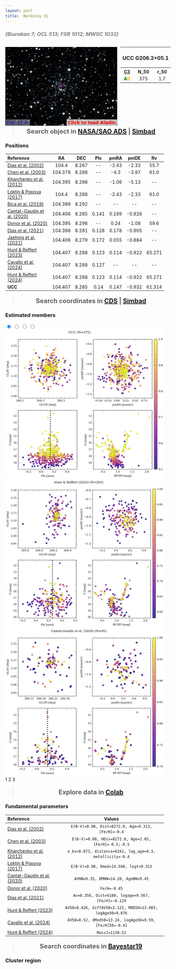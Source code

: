 ```yaml
---
layout: post
title:  Berkeley 31
---
```

<h3><span style="color: #808080;"><i>(Biurakan 7; OCL 513; FSR 1012; MWSC 1032)</i></span></h3><div style="display: flex; justify-content: space-between; width:720px;height:250px">
<div style="text-align: center;">

<!-- Static image + data attributes for FOV and target -->
<img id="aladin_img"
     data-umami-event="aladin_load"
     src="https://raw.githubusercontent.com/ucc23/Q3P/main/plots/aladin/berkeley31.webp"
     alt="Click to load Aladin Lite" 
     style="width:355px;height:250px; cursor: pointer;"
     data-fov="0.057" 
     data-target="104.407 8.285"/>
<!-- Div to contain Aladin Lite viewer -->
<div id="aladin-lite-div" style="width:355px;height:250px;display:none;"></div>
<!-- Aladin Lite script (will be loaded after the image is clicked) -->
<script src="{{ site.baseurl }}/scripts/aladin_load.js"></script>

</div>
<!-- Left block -->

<table style="width:355px;height:250px;">
  <!-- Row 1 (title) -->
  <tr>
    <td colspan="5"><h3>UCC G206.2+05.1</h3></td>
  </tr>
  <!-- Row 2 -->
  <tr>
    <th style="text-align: center;"><a href="https://ucc.ar/faq#what-is-the-c3-parameter" title="Combined class">C3</a></th>
    <th style="text-align: center;"><div title="Stars with membership probability >50%">N_50</div></th>
    <th style="text-align: center;"><div title="Radius that contains half the members [arcmin]">r_50</div></th>
  </tr>
  <!-- Row 3 -->
  <tr>
    <td style="text-align: center;"><span style="color: green; font-weight: bold;">A</span><span style="color: #FFC300; font-weight: bold;">B</span></td>
    <td style="text-align: center;">375</td>
    <td style="text-align: center;">1.7</td>
  </tr>
</table>
</div>

> <p style="text-align:center; font-weight: bold; font-size:20px">Search object in <a data-umami-event="nasa_search" href="https://ui.adsabs.harvard.edu/search/q=%20collection%3Aastronomy%20body%3A%22Berkeley%2031%22&sort=date%20desc%2C%20bibcode%20desc&p_=0" target="_blank">NASA/SAO ADS</a> | <a data-umami-event="simbad_search" href="https://simbad.cds.unistra.fr/simbad/sim-id-refs?Ident=berkeley31" target="_blank">Simbad</a></p>


### Positions

| Reference    | RA    | DEC   | Plx  | pmRA  | pmDE   |  Rv  |
| :---         | :---: | :---: | :---: | :---: | :---: | :---: |
|[Dias et al. (2002)](https://ui.adsabs.harvard.edu/abs/2002A%26A...389..871D) | 104.4 | 8.267 | -- | -2.43 | -2.33 | 55.7 |
|[Chen et al. (2003)](https://ui.adsabs.harvard.edu/abs/2003AJ....125.1397C) | 104.378 | 8.288 | -- | -4.3 | -3.97 | 61.0 |
|[Kharchenko et al. (2012)](https://ui.adsabs.harvard.edu/abs/2012A%26A...543A.156K) | 104.395 | 8.298 | -- | -1.06 | -5.13 | -- |
|[Loktin & Popova (2017)](https://ui.adsabs.harvard.edu/abs/2017AstBu..72..257L) | 104.4 | 8.268 | -- | -2.43 | -2.33 | 61.0 |
|[Bica et al. (2019)](https://ui.adsabs.harvard.edu/abs/2019AJ....157...12B) | 104.399 | 8.292 | -- | -- | -- | -- |
|[Cantat-Gaudin et al. (2020)](https://ui.adsabs.harvard.edu/abs/2020A%26A...640A...1C) | 104.406 | 8.285 | 0.141 | 0.169 | -0.926 | -- |
|[Donor et al. (2020)](https://ui.adsabs.harvard.edu/abs/2020AJ....159..199D) | 104.395 | 8.298 | -- | 0.24 | -1.08 | 59.6 |
|[Dias et al. (2021)](https://ui.adsabs.harvard.edu/abs/2021MNRAS.504..356D) | 104.396 | 8.281 | 0.128 | 0.178 | -0.905 | -- |
|[Jaehnig et al. (2021)](https://ui.adsabs.harvard.edu/abs/2021ApJ...923..129J) | 104.406 | 8.279 | 0.172 | 0.055 | -0.884 | -- |
|[Hunt & Reffert (2023)](https://ui.adsabs.harvard.edu/abs/2023A%26A...673A.114H) | 104.407 | 8.288 | 0.123 | 0.114 | -0.922 | 65.271 |
|[Cavallo et al. (2024)](https://ui.adsabs.harvard.edu/abs/2024AJ....167...12C) | 104.407 | 8.288 | 0.127 | -- | -- | -- |
|[Hunt & Reffert (2024)](https://ui.adsabs.harvard.edu/abs/2024A%26A...686A..42H) | 104.407 | 8.288 | 0.123 | 0.114 | -0.922 | 65.271 |
| **UCC** |104.407 | 8.285 | 0.14 | 0.147 | -0.932 | 61.314 |

> <p style="text-align:center; font-weight: bold; font-size:20px">Search coordinates in <a data-umami-event="cds_coord_search" href="https://cdsportal.u-strasbg.fr/?target=104.407,+8.285" target="_blank">CDS</a> | <a data-umami-event="simbad_coord_search" href="https://simbad.cds.unistra.fr/mobile/object_list.html?coord=104.407%208.285&output=json&radius=5&userEntry=berkeley31" target="_blank">Simbad</a></p>

### Estimated members

<div class="carousel">
<input type="radio" name="radio-btn" id="slide1" checked>
<input type="radio" name="radio-btn" id="slide1">
<input type="radio" name="radio-btn" id="slide2">
<input type="radio" name="radio-btn" id="slide3">
<div class="slides">
<div class="slide">
<a href="https://raw.githubusercontent.com/ucc23/Q3P/main/plots/UCC/berkeley31.webp" target="_blank">
<img src="https://raw.githubusercontent.com/ucc23/Q3P/main/plots/UCC/berkeley31.webp" alt="Berkeley 31 UCC">
</a>
</div>
<div class="slide">
<a href="https://raw.githubusercontent.com/ucc23/Q3P/main/plots/HUNT23/berkeley31.webp" target="_blank">
<img src="https://raw.githubusercontent.com/ucc23/Q3P/main/plots/HUNT23/berkeley31.webp" alt="Berkeley 31 HUNT23">
</a>
</div>
<div class="slide">
<a href="https://raw.githubusercontent.com/ucc23/Q3P/main/plots/CANTAT20/berkeley31.webp" target="_blank">
<img src="https://raw.githubusercontent.com/ucc23/Q3P/main/plots/CANTAT20/berkeley31.webp" alt="Berkeley 31 CANTAT20">
</a>
</div>
</div>
<div class="indicators">
<label for="slide1">1</label>
<label for="slide2">2</label>
<label for="slide3">3</label>
</div>
</div>


> <p style="text-align:center; font-weight: bold; font-size:20px">Explore data in <a data-umami-event="colab" href="https://colab.research.google.com/github/ucc23/ucc/blob/main/assets/notebook.ipynb" target="_blank">Colab</a></p>


### Fundamental parameters

| Reference |  Values |
| :---      |  :---:  |
| [Dias et al. (2002)](https://ui.adsabs.harvard.edu/abs/2002A%26A...389..871D) | `E(B-V)=0.08, Dist=8272.0, Age=9.313, [Fe/H]=-0.4` |
| [Chen et al. (2003)](https://ui.adsabs.harvard.edu/abs/2003AJ....125.1397C) | `E(B-V)=0.08, HDis=8272.0, Age=2.05, [Fe/H]=-0.5;-0.5` |
| [Kharchenko et al. (2012)](https://ui.adsabs.harvard.edu/abs/2012A%26A...543A.156K) | `e_bv=0.073, distance=6242, log_age=9.3, metallicity=-0.4` |
| [Loktin & Popova (2017)](https://ui.adsabs.harvard.edu/abs/2017AstBu..72..257L) | `E(B-V)=0.08, Dmod=14.588, logt=9.313` |
| [Cantat-Gaudin et al. (2020)](https://ui.adsabs.harvard.edu/abs/2020A%26A...640A...1C) | `AVNN=0.35, DMNN=14.28, AgeNN=9.45` |
| [Donor et al. (2020)](https://ui.adsabs.harvard.edu/abs/2020AJ....159..199D) | `Fe/H=-0.45` |
| [Dias et al. (2021)](https://ui.adsabs.harvard.edu/abs/2021MNRAS.504..356D) | `Av=0.358, Dist=6180, logage=9.567, [Fe/H]=-0.129` |
| [Hunt & Reffert (2023)](https://ui.adsabs.harvard.edu/abs/2023A%26A...673A.114H) | `AV50=0.426, diffAV50=2.122, MOD50=13.903, logAge50=9.076` |
| [Cavallo et al. (2024)](https://ui.adsabs.harvard.edu/abs/2024AJ....167...12C) | `AV50=0.52, dMod50=13.24, logAge50=9.59, [Fe/H]50=-0.41` |
| [Hunt & Reffert (2024)](https://ui.adsabs.harvard.edu/abs/2024A%26A...686A..42H) | `MassJ=1130.51` |

> <p style="text-align:center; font-weight: bold; font-size:20px">Search coordinates in <a data-umami-event="bayestar" href="http://argonaut.skymaps.info/query?lon=206.241%20&lat=5.134&coordsys=gal&mapname=bayestar2019" target="_blank">Bayestar19</a></p>


### Cluster region

<html lang="en">
  <body>
    <center>
    <div id="plot-params"
         data-oc-name="berkeley31"
         data-ra-center="104.41"
         data-dec-center="8.29"
         data-rad-deg="1.7"
         data-plx="0.14">
    </div>
    <div id="plot-container">
        <div id="plot"></div>
    </div>
    <script defer type="module" src="{{ site.baseurl }}/scripts/radec_scatter.js"></script>
    </center>
  </body>
</html>
<br>
